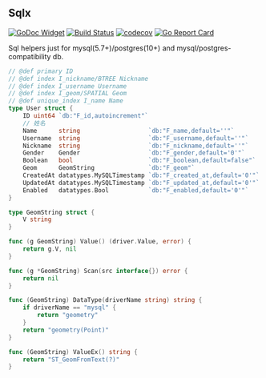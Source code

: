 ## Sqlx

[![GoDoc Widget](https://godoc.org/github.com/go-courier/sqlx?status.svg)](https://godoc.org/github.com/go-courier/sqlx)
[![Build Status](https://travis-ci.org/go-courier/sqlx.svg?branch=master)](https://travis-ci.org/go-courier/sqlx)
[![codecov](https://codecov.io/gh/go-courier/sqlx/branch/master/graph/badge.svg)](https://codecov.io/gh/go-courier/sqlx)
[![Go Report Card](https://goreportcard.com/badge/github.com/go-courier/sqlx)](https://goreportcard.com/report/github.com/go-courier/sqlx)


Sql helpers just for mysql(5.7+)/postgres(10+) and mysql/postgres-compatibility db.



```go
// @def primary ID
// @def index I_nickname/BTREE Nickname
// @def index I_username Username
// @def index I_geom/SPATIAL Geom
// @def unique_index I_name Name
type User struct {
	ID uint64 `db:"F_id,autoincrement"`
	// 姓名
	Name      string                   `db:"F_name,default=''"`
	Username  string                   `db:"F_username,default=''"`
	Nickname  string                   `db:"F_nickname,default=''"`
	Gender    Gender                   `db:"F_gender,default='0'"`
	Boolean   bool                     `db:"F_boolean,default=false"`
	Geom      GeomString               `db:"F_geom"`
	CreatedAt datatypes.MySQLTimestamp `db:"F_created_at,default='0'"`
	UpdatedAt datatypes.MySQLTimestamp `db:"F_updated_at,default='0'"`
	Enabled   datatypes.Bool           `db:"F_enabled,default='0'"`
}

type GeomString struct {
	V string
}

func (g GeomString) Value() (driver.Value, error) {
	return g.V, nil
}

func (g *GeomString) Scan(src interface{}) error {
	return nil
}

func (GeomString) DataType(driverName string) string {
	if driverName == "mysql" {
		return "geometry"
	}
	return "geometry(Point)"
}

func (GeomString) ValueEx() string {
	return "ST_GeomFromText(?)"
}
```
